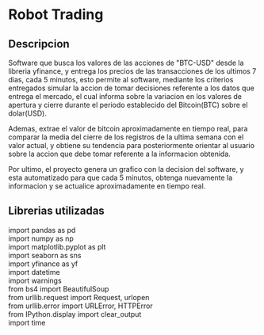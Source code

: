 # **Robot Trading**

## **Descripcion**

Software que busca los valores de las acciones de "BTC-USD" desde la libreria yfinance, y entrega los precios de las transacciones de los ultimos 7 dias, cada 5 minutos, esto permite al software, mediante los criterios entregados simular la accion de tomar decisiones referente a los datos que entrega el mercado, el cual informa sobre la variacion en los valores de apertura y cierre durante el periodo establecido del Bitcoin(BTC) sobre el dolar(USD).

Ademas, extrae el valor de bitcoin aproximadamente en tiempo real, para comparar la media del cierre de los registros de la ultima semana con el valor actual, y obtiene su tendencia para posteriormente orientar al usuario sobre la accion que debe tomar referente a la informacion obtenida.

Por ultimo, el proyecto genera un grafico con la decision del software, y esta automatizado para que cada 5 minutos, obtenga nuevamente la informacion y se actualice aproximadamente en tiempo real. 

## **Librerias utilizadas**


import pandas as pd <br>
import numpy as np <br>
import matplotlib.pyplot as plt <br>
import seaborn as sns <br>
import yfinance as yf <br>
import datetime <br>
import warnings <br>
from bs4 import BeautifulSoup <br>
from urllib.request import Request, urlopen <br>
from urllib.error import URLError, HTTPError <br>
from IPython.display import clear_output <br>
import time  <br>
